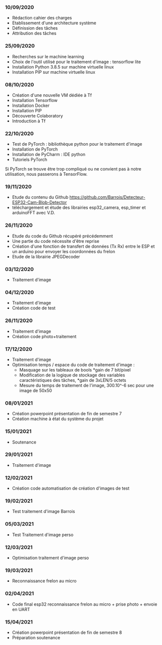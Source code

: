 ### 10/09/2020
- Rédaction cahier des charges
- Etablissement d'une architecture système
- Définission des tâches
- Attribution des tâches

### 25/09/2020
- Recherches sur le machine learning
- Choix de l'outil utilisé pour le traitement d'image : tensorflow lite
- Installation Python 3.8.5 sur machine virtuelle linux
- Installation PIP sur machine virtuelle linux

### 08/10/2020
- Création d'une nouvelle VM dédiée à Tf
- Installation Tensorflow
- Installation Docker
- Installation PIP
- Découverte Colaboratory
- Introduction à Tf

### 22/10/2020
- Test de PyTorch : bibliothèque python pour le traitement d'image
- Installation de PyTorch
- Installation de PyCharm : IDE python
- Tutoriels PyTorch

Si PyTorch se trouve être trop compliqué ou ne convient pas à notre utilisation, nous passerons à TensorFlow.

### 19/11/2020
- Etude du contenu du Github https://github.com/Barrois/Detecteur-ESP32-Cam-Blob-Detector
- téléchargement et étude des librairies esp32_camera, esp_timer et arduinoFFT avec V.D. 

### 26/11/2020
- Etude du code du Github récupéré précédemment
- Une partie du code nécessite d'être reprise
- Création d'une fonction de transfert de données (Tx Rx) entre le ESP et un arduino pour envoyer les coordonnées du frelon
- Etude de la librairie JPEGDecoder

### 03/12/2020
- Traitement d'image

### 04/12/2020
- Traitement d'image
- Création code de test

### 26/11/2020
- Traitement d'image
- Création code photo+traitement

### 17/12/2020
- Traitement d'image
- Optimisation temps / espace du code de traitement d'image :
    - Masquage sur les tableaux de bools *gain de 7 bit/pixel
    - Modification de la logique de stockage des variables caractéristiques des tâches, *gain de 3xLEN/5 octets
    - Mesure du temps de traitement de l'image, 300.10^-6 sec pour une image de 50x50

### 08/01/2021
- Création powerpoint présentation de fin de semestre 7
- Création machine à état du système du projet

### 15/01/2021
- Soutenance

### 29/01/2021
- Traitement d'image

### 12/02/2021
- Création code automatisation de création d'images de test

### 19/02/2021
- Test traitement d'image Barrois

### 05/03/2021
- Test Traitement d'image perso

### 12/03/2021
- Optimisation traitement d'image perso

### 19/03/2021
- Reconnaissance frelon au micro

### 02/04/2021
- Code final esp32 reconnaissance frelon au micro + prise photo + envoie en UART

### 15/04/2021
- Création powerpoint présentation de fin de semestre 8
- Préparation soutenance

